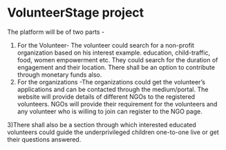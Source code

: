 # VolunteerStage project
The platform will be of two parts -
1) For the Volunteer- The volunteer could search for a non-profit organization based on his interest example. education, child-traffic, food, women empowerment etc. They could search for the duration of engagement and their location. There shall be an option to contribute through monetary funds also. 
 2) For the organizations -The organizations could get the volunteer’s applications and can be contacted through the medium/portal. The website will provide details of different NGOs to the registered volunteers. NGOs will provide their requirement for the volunteers and any volunteer who is willing to join can register to the NGO page.

3)There shall also be a section through which interested educated volunteers could guide the underprivileged children one-to-one live or get their questions answered.

